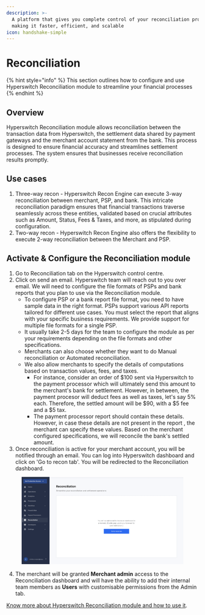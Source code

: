 ```yaml
---
description: >-
  A platform that gives you complete control of your reconciliation process,
  making it faster, efficient, and scalable
icon: handshake-simple
---
```


# Reconciliation

{% hint style="info" %}
This section outlines how to configure and use Hyperswitch Reconciliation module to streamline your financial processes
{% endhint %}

## Overview&#x20;

Hyperswitch Reconciliation module allows reconciliation between the transaction data from Hyperswitch,  the settlement data shared by payment gateways and the merchant account statement from the bank. This process is designed to ensure financial accuracy and streamlines settlement processes. The system ensures that businesses receive reconciliation results promptly.

## Use cases

1. Three-way recon - Hyperswitch Recon Engine can execute 3-way reconciliation between merchant, PSP, and bank. This intricate reconciliation paradigm ensures that financial transactions traverse seamlessly across these entities, validated based on crucial attributes such as Amount, Status, Fees & Taxes, and more, as stipulated during configuration.
2. Two-way recon - Hyperswitch Recon Engine also offers the flexibility to execute 2-way reconciliation between the Merchant and PSP.

## Activate & Configure the Reconciliation module

1. Go to Reconciliation tab on the Hyperswitch control centre.
2. Click on send an email. Hyperswitch team will reach out to you over email. We will need to configure the file formats of PSPs and bank reports that you plan to use via the Reconciliation module.&#x20;
   * To configure PSP or a bank report file format, you need to have sample data in the right format. PSPs support various API reports tailored for different use cases. You must select the report that aligns with your specific business requirements. We provide support for multiple file formats for a single PSP.
   * It usually take 2-5 days for the team to configure the module as per your requirements depending on the file formats and other specifications.&#x20;
   * Merchants can also choose whether they want to do Manual reconciliation or Automated reconciliation.
   * We also allow merchants to specify the details of computations based on transaction values, fees, and taxes.&#x20;
     * For instance, consider an order of $100 sent via Hyperswitch to the payment processor which will ultimately send this amount to the merchant's bank for settlement. However, in between, the payment procesor will deduct fees as well as taxes, let's say 5% each. Therefore, the settled amount will be $90, with a $5 fee and a $5 tax.&#x20;
     * The payment processor report should contain these details. However, in case these details are not present in the report , the merchant can specify these values. Based on the merchant configured specifications, we will reconcile the bank's settled amount.
3. Once reconciliation is active for your merchant account, you will be notified through an email. You can log into Hyperswitch dashboard and click on 'Go to recon tab'. You will be redirected to the Reconciliation dashboard.&#x20;

<figure><img src="../../../.gitbook/assets/Screenshot 2024-01-23 at 1.23.01 PM.png" alt=""><figcaption></figcaption></figure>

4. The merchant will be granted **Merchant admin** access to the Reconciliation dashboard and will have the ability to add their internal team members as **Users** with customisable permissions from the Admin tab.

[Know more about Hyperswitch Reconciliation module and how to use it](getting-started-with-recon.md).
